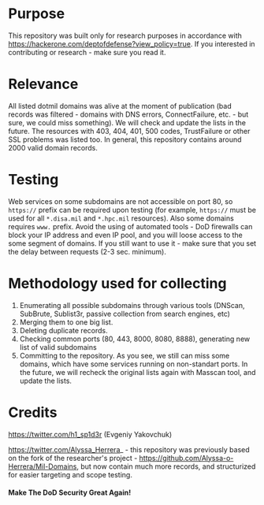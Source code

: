 # Purpose
This repository was built only for research purposes in accordance with https://hackerone.com/deptofdefense?view_policy=true.
If you interested in contributing or research - make sure you read it.

# Relevance
All listed dotmil domains was alive at the moment of publication (bad records was filtered - domains with DNS errors, ConnectFailure, etc. - but sure, we could miss something). We will check and update the lists in the future.
The resources with 403, 404, 401, 500 codes, TrustFailure or other SSL problems was listed too. In general, this repository contains around 2000 valid domain records.

# Testing
Web services on some subdomains are not accessible on port 80, so `https://` prefix can be required upon testing (for example, `https://` must be used for all `*.disa.mil` and `*.hpc.mil` resources). Also some domains requires `www.` prefix. Avoid the using of automated tools - DoD firewalls can block your IP address and even IP pool, and you will loose access to the some segment of domains. If you still want to use it - make sure that you set the delay between requests (2-3 sec. minimum).

# Methodology used for collecting
1) Enumerating all possible subdomains through various tools (DNScan, SubBrute, Sublist3r, passive collection from search engines, etc)
2) Merging them to one big list.
3) Deleting duplicate records.
4) Checking common ports (80, 443, 8000, 8080, 8888), generating new list of valid subdomains
5) Committing to the repository.
As you see, we still can miss some domains, which have some services running on non-standart ports. In the future, we will recheck the original lists again with Masscan tool, and update the lists.


# Credits
https://twitter.com/h1_sp1d3r (Evgeniy Yakovchuk)

https://twitter.com/Alyssa_Herrera_ - this repository was previously based on the fork of the researcher's project - https://github.com/Alyssa-o-Herrera/Mil-Domains, but now contain much more records, and structurized for easier targeting and scope testing.

#### Make The DoD Security Great Again! 
